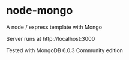 # node-mongo

A node / express template with Mongo

Server runs at http://localhost:3000

Tested with MongoDB 6.0.3 Community edition
